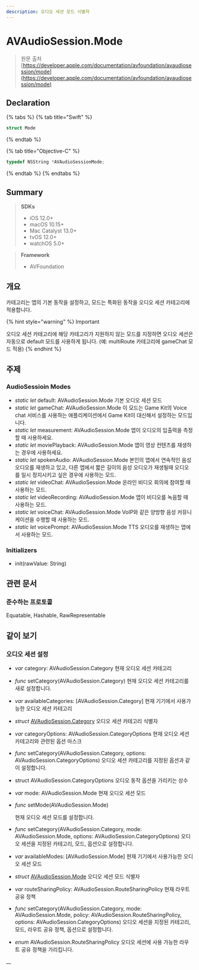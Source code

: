 ```yaml
---
description: 오디오 세션 모드 식별자
---
```


# AVAudioSession.Mode

> 원문 출처  
> [https://developer.apple.com/documentation/avfoundation/avaudiosession/mode](https://developer.apple.com/documentation/avfoundation/avaudiosession/mode)

## Declaration

{% tabs %}
{% tab title="Swift" %}
```swift
struct Mode
```
{% endtab %}

{% tab title="Objective-C" %}
```objectivec
typedef NSString *AVAudioSessionMode;
```
{% endtab %}
{% endtabs %}

## Summary

> **SDKs**
>
> * iOS 12.0+
> * macOS 10.15+
> * Mac Catalyst 13.0+
> * tvOS 12.0+
> * watchOS 5.0+

> **Framework**
>
> * AVFoundation

## 개요

카테고리는 앱의 기본 동작을 설정하고, 모드는 특화된 동작을 오디오 세션 카테고리에 적용합니다.

{% hint style="warning" %}
Important

오디오 세션 카테고리에 해당 카테고리가 지원하지 않는 모드를 지정하면 오디오 세션은 자동으로 default 모드를 사용하게 됩니다. \(예: multiRoute 카테고리에 gameChat 모드 적용\)
{% endhint %}

## 주제

### AudioSessioin Modes

* _static_ _let_ default: AVAudioSession.Mode 기본 오디오 세션 모드
* _static_ _let_ gameChat: AVAudioSession.Mode 이 모드는 Game Kit의 Voice chat 서비스를 사용하는 애플리케이션에서 Game Kit이 대신해서 설정하는 모드입니다.
* _static_ _let_ measurement: AVAudioSession.Mode 앱이 오디오의 입출력을 측정할 때 사용하세요.
* _static_ _let_ moviePlayback: AVAudioSession.Mode 앱이 영상 컨텐츠를 재생하는 경우에 사용하세요.
* _static_ _let_ spokenAudio: AVAudioSession.Mode 본인의 앱에서 연속적인 음성 오디오를 재생하고 있고, 다른 앱에서 짧은 길이의 음성 오디오가 재생될때 오디오를 일시 정지시키고 싶은 경우에 사용하는 모드.
* _static_ _let_ videoChat: AVAudioSession.Mode 온라인 비디오 회의에 참여할 때 사용하는 모드.
* _static_ _let_ videoRecording: AVAudioSession.Mode 앱이 비디오를 녹음할 때 사용하는 모드.
* _static_ _let_ voiceChat: AVAudioSession.Mode VoIP와 같은 양방향 음성 커뮤니케이션을 수행할 때 사용하는 모드.
* _static_ _let_ voicePrompt: AVAudioSession.Mode TTS 오디오를 재생하는 앱에서 사용하는 모드.

### Initializers

* init\(rawValue: String\)

## 관련 문서

### 준수하는 프로토콜

Equatable, Hashable, RawRepresentable

## 같이 보기

### 오디오 세션 설정 <a id="configuring-the-audio-session"></a>

* _var_ category: AVAudioSession.Category 현재 오디오 세션 카테고리
* _func_ setCategory\(AVAudioSession.Category\) 현재 오디오 세션 카테고리를 새로 설정합니다.
* _var_ availableCategories: \[AVAudioSession.Category\] 현재 기기에서 사용가능한 오디오 세션 카테고리
* _struct_ [AVAudioSession.Category](avaudiosession.category/) 오디오 세션 카테고리 식별자
* _var_ categoryOptions: AVAudioSession.CategoryOptions 현재 오디오 세션 카테고리와 관련된 옵션 마스크
* _func_ setCategory\(AVAudioSession.Category, options: AVAudioSession.CategoryOptions\) 오디오 세션 카테고리를 지정된 옵션과 같이 설정합니다.
* struct AVAudioSession.CategoryOptions 오디오 동작 옵션을 가리키는 상수
* _var_ mode: AVAudioSession.Mode 현재 오디오 세션 모드
* _func_ setMode\(AVAudioSession.Mode\)

  현재 오디오 세션 모드를 설정합니다.

* _func_ setCategory\(AVAudioSession.Category, mode: AVAudioSession.Mode, options: AVAudioSession.CategoryOptions\) 오디오 세션을 지정된 카테고리, 모드, 옵션으로 설정합니다.
* _var_ availableModes: \[AVAudioSession.Mode\] 현재 기기에서 사용가능한 오디오 세션 모드
* _struct_ [AVAudioSession.Mode](avaudiosession.mode.md) 오디오 세션 모드 식별자
* _var_ routeSharingPolicy: AVAudioSession.RouteSharingPolicy 현재 라우트 공유 정책
* _func_ setCategory\(AVAudioSession.Category, mode: AVAudioSession.Mode, policy: AVAudioSession.RouteSharingPolicy, options: AVAudioSession.CategoryOptions\) 오디오 세션을 지정된 카테고리, 모드, 라우트 공유 정책, 옵션으로 설정합니다.
* _enum_ AVAudioSession.RouteSharingPolicy 오디오 세션에 사용 가능한 라우트 공유 정책을 가리킵니다.

\_\_

